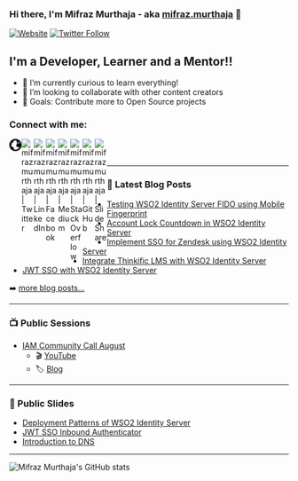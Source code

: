 ### Hi there, I'm Mifraz Murthaja - aka [mifraz.murthaja](https://mifraz.murthaja.com/) 👋

[![Website](https://img.shields.io/website?label=mifraz.murthaja&style=for-the-badge&url=https%3A%2F%2Fmifraz.murthaja.com)](https://mifraz.murthaja.com/)
[![Twitter Follow](https://img.shields.io/twitter/follow/mifrazmurthaja?color=1DA1F2&logo=twitter&style=for-the-badge)](https://twitter.com/intent/follow?screen_name=mifrazmurthaja)

## I'm a Developer, Learner and  a Mentor!!

- 🌱 I’m currently curious to learn everything!
- 👯 I’m looking to collaborate with other content creators
- 🥅 Goals: Contribute more to Open Source projects

### Connect with me:

[<img align="left" alt="mifrazmurthaja" width="22px" src="https://raw.githubusercontent.com/iconic/open-iconic/master/svg/globe.svg" />](https://mifraz.murthaja.com/)
[<img align="left" alt="mifrazmurthaja | Twitter" width="22px" src="https://cdn.jsdelivr.net/npm/simple-icons@v3/icons/twitter.svg" />](https://twitter.com/mifrazmurthaja)
[<img align="left" alt="mifrazmurthaja | LinkedIn" width="22px" src="https://cdn.jsdelivr.net/npm/simple-icons@v3/icons/linkedin.svg" />](https://www.linkedin.com/in/mifrazmurthaja/)
[<img align="left" alt="mifrazmurthaja | Facebook" width="22px" src="https://cdn.jsdelivr.net/npm/simple-icons@3.13.0/icons/facebook.svg" />](https://www.facebook.com/mifrazmurthaja/)
[<img align="left" alt="mifrazmurthaja | Medium" width="22px" src="https://cdn.jsdelivr.net/npm/simple-icons@3.13.0/icons/medium.svg" />](https://mifrazmurthaja.medium.com/)
[<img align="left" alt="mifrazmurthaja | Stack Overflow" width="22px" src="https://cdn.jsdelivr.net/npm/simple-icons@3.13.0/icons/stackoverflow.svg" />](https://stackoverflow.com/users/8725706/mifrazmurthaja)
[<img align="left" alt="mifrazmurthaja | GitHub" width="22px" src="https://cdn.jsdelivr.net/npm/simple-icons@3.13.0/icons/github.svg" />](https://github.com/mifrazmurthaja)
[<img align="left" alt="mifrazmurthaja | SlideShare" width="22px" src="https://cdn.jsdelivr.net/npm/simple-icons@3.13.0/icons/slideshare.svg" />](https://www.slideshare.net/MifrazMurthaja)

<br />
<br />

---

### 📕 Latest Blog Posts

<!-- BLOG-POST-LIST:START -->
- [Testing WSO2 Identity Server FIDO using Mobile Fingerprint](https://mifrazmurthaja.medium.com/testing-wso2-identity-server-fido-using-mobile-fingerprint-668692fdeecd?source=rss-171d8e0afdf2------2)
- [Account Lock Countdown in WSO2 Identity Server](https://mifrazmurthaja.medium.com/account-lock-countdown-in-wso2-identity-server-4d468ad2fe30?source=rss-171d8e0afdf2------2)
- [Implement SSO for Zendesk using WSO2 Identity Server](https://mifrazmurthaja.medium.com/implement-sso-for-zendesk-using-wso2-identity-server-a32148313e5c?source=rss-171d8e0afdf2------2)
- [Integrate Thinkific LMS with WSO2 Identity Server](https://mifrazmurthaja.medium.com/integrate-thinkific-lms-with-wso2-identity-server-53017f59bbff?source=rss-171d8e0afdf2------2)
- [JWT SSO with WSO2 Identity Server](https://mifrazmurthaja.medium.com/jwt-sso-with-wso2-identity-server-cf486ffba1bf?source=rss-171d8e0afdf2------2)
<!-- BLOG-POST-LIST:END -->

➡️ [more blog posts...](https://mifrazmurthaja.medium.com/)

---

### 📺 Public Sessions

- [IAM Community Call August](https://github.com/wso2/is-community-call/blob/master/27082021.md)
    - 🎬 [YouTube](https://www.youtube.com/watch?v=SS7CeSK2ZFw)
    - 🏷️ [Blog](https://mifrazmurthaja.medium.com/testing-wso2-identity-server-fido-using-mobile-fingerprint-668692fdeecd)

---

### 📔 Public Slides
- [Deployment Patterns of WSO2 Identity Server](https://www.slideshare.net/MifrazMurthaja/deployment-patterns-of-wso2-identity-server)
- [JWT SSO Inbound Authenticator](https://www.slideshare.net/MifrazMurthaja/jwt-sso-inbound-authenticator-250073088)
- [Introduction to DNS](https://www.slideshare.net/MifrazMurthaja/introduction-to-dns-250073101)

---

![Mifraz Murthaja's GitHub stats](https://github-readme-stats.vercel.app/api?username=anuraghazra&count_private=true&hide_border=true)
